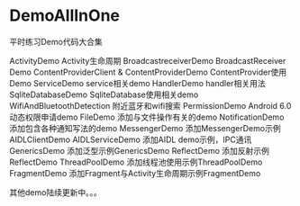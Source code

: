 # DemoAllInOne
平时练习Demo代码大合集

ActivityDemo   Activity生命周期
BroadcastreceiverDemo BroadcastReceiver Demo
ContentProviderClient & ContentProviderDemo ContentProvider使用Demo
ServiceDemo service相关demo
HandlerDemo handler相关用法
SqliteDatabaseDemo SqliteDatabase使用相关demo
WifiAndBluetoothDetection 附近蓝牙和wifi搜索
PermissionDemo Android 6.0动态权限申请demo
FileDemo 添加与文件操作有关的demo
NotificationDemo 添加包含各种通知写法的demo
MessengerDemo 添加MessengerDemo示例
AIDLClientDemo AIDLServiceDemo 添加AIDL demo示例，IPC通讯
GenericsDemo 添加泛型示例GenericsDemo
ReflectDemo 添加反射示例ReflectDemo
ThreadPoolDemo 添加线程池使用示例ThreadPoolDemo
FragmentDemo  添加Fragment与Activity生命周期示例FragmentDemo

其他demo陆续更新中。。。